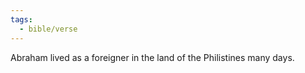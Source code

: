 ```yaml
---
tags:
  - bible/verse
---
```

Abraham lived as a foreigner in the land of the Philistines many days.